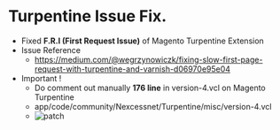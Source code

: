 # Turpentine Issue Fix.
- Fixed **F.R.I (First Request Issue)** of Magento Turpentine Extension
- Issue Reference
	- https://medium.com/@wegrzynowiczk/fixing-slow-first-page-request-with-turpentine-and-varnish-d06970e95e04
- Important !
	- Do comment out manually **176 line** in version-4.vcl on Magento Turpentine
	- app/code/community/Nexcessnet/Turpentine/misc/version-4.vcl
	- ![patch](https://i.ibb.co/WPYzwZ2/2022-09-07-21-31-30.png)